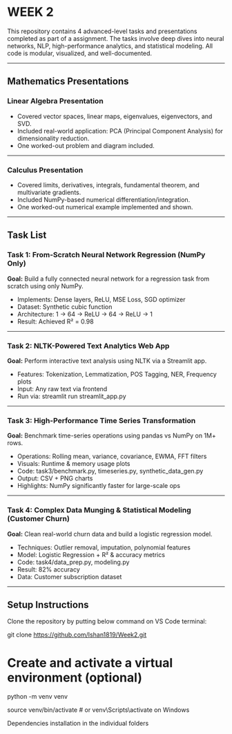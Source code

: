 # WEEK 2

This repository contains 4 advanced-level tasks and presentations completed as part of a assignment. The tasks involve deep dives into neural networks, NLP, high-performance analytics, and statistical modeling. All code is modular, visualized, and well-documented.

---


## Mathematics Presentations

### **Linear Algebra Presentation**
- Covered vector spaces, linear maps, eigenvalues, eigenvectors, and SVD.
- Included real-world application: PCA (Principal Component Analysis) for dimensionality reduction.
- One worked-out problem and diagram included.

---

### **Calculus Presentation**
- Covered limits, derivatives, integrals, fundamental theorem, and multivariate gradients.
- Included NumPy-based numerical differentiation/integration.
- One worked-out numerical example implemented and shown.


---

## Task List

### **Task 1: From-Scratch Neural Network Regression (NumPy Only)**  
**Goal:** Build a fully connected neural network for a regression task from scratch using only NumPy.  
- Implements: Dense layers, ReLU, MSE Loss, SGD optimizer  
- Dataset: Synthetic cubic function  
- Architecture: 1 → 64 → ReLU → 64 → ReLU → 1  
- Result: Achieved R² = 0.98  


---

### **Task 2: NLTK-Powered Text Analytics Web App**  
**Goal:** Perform interactive text analysis using NLTK via a Streamlit app.  
- Features: Tokenization, Lemmatization, POS Tagging, NER, Frequency plots  
- Input: Any raw text via frontend   
- Run via: streamlit run streamlit_app.py 
 

---

### **Task 3: High-Performance Time Series Transformation**  
**Goal:** Benchmark time-series operations using pandas vs NumPy on 1M+ rows.  
- Operations: Rolling mean, variance, covariance, EWMA, FFT filters  
- Visuals: Runtime & memory usage plots  
- Code: task3/benchmark.py, timeseries.py, synthetic_data_gen.py  
- Output: CSV + PNG charts  
- Highlights: NumPy significantly faster for large-scale ops

---

### **Task 4: Complex Data Munging & Statistical Modeling (Customer Churn)**  
**Goal:** Clean real-world churn data and build a logistic regression model.  
- Techniques: Outlier removal, imputation, polynomial features  
- Model: Logistic Regression + R² & accuracy metrics  
- Code: task4/data_prep.py, modeling.py
- Result: 82% accuracy  
- Data: Customer subscription dataset

---

## Setup Instructions

Clone the repository by putting below command on VS Code terminal:

git clone https://github.com/Ishan1819/Week2.git

# Create and activate a virtual environment (optional)

python -m venv venv

source venv/bin/activate  # or venv\Scripts\activate on Windows

Dependencies installation in the individual folders

